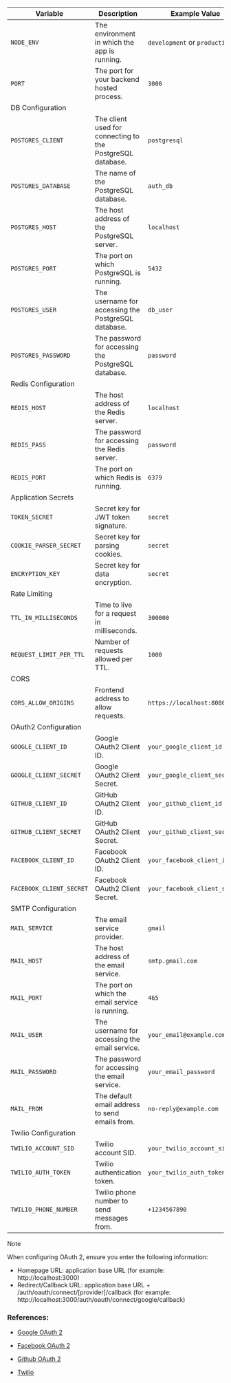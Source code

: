 | Variable                 | Description                                                | Example Value                 |
| ------------------------ | ---------------------------------------------------------- | ----------------------------- |
| `NODE_ENV`               | The environment in which the app is running.               | `development` or `production` |
| `PORT`                   | The port for your backend hosted process.                  | `3000`                        |
| DB Configuration         |                                                            |                               |
| `POSTGRES_CLIENT`        | The client used for connecting to the PostgreSQL database. | `postgresql`                  |
| `POSTGRES_DATABASE`      | The name of the PostgreSQL database.                       | `auth_db`                     |
| `POSTGRES_HOST`          | The host address of the PostgreSQL server.                 | `localhost`                   |
| `POSTGRES_PORT`          | The port on which PostgreSQL is running.                   | `5432`                        |
| `POSTGRES_USER`          | The username for accessing the PostgreSQL database.        | `db_user`                     |
| `POSTGRES_PASSWORD`      | The password for accessing the PostgreSQL database.        | `password`                    |
| Redis Configuration      |                                                            |                               |
| `REDIS_HOST`             | The host address of the Redis server.                      | `localhost`                   |
| `REDIS_PASS`             | The password for accessing the Redis server.               | `password`                    |
| `REDIS_PORT`             | The port on which Redis is running.                        | `6379`                        |
| Application Secrets      |                                                            |                               |
| `TOKEN_SECRET`           | Secret key for JWT token signature.                        | `secret`                      |
| `COOKIE_PARSER_SECRET`   | Secret key for parsing cookies.                            | `secret`                      |
| `ENCRYPTION_KEY`         | Secret key for data encryption.                            | `secret`                      |
| Rate Limiting            |                                                            |                               |
| `TTL_IN_MILLISECONDS`    | Time to live for a request in milliseconds.                | `300000`                      |
| `REQUEST_LIMIT_PER_TTL`  | Number of requests allowed per TTL.                        | `1000`                        |
| CORS                     |                                                            |                               |
| `CORS_ALLOW_ORIGINS`     | Frontend address to allow requests.                        | `https://localhost:8080`      |
| OAuth2 Configuration     |                                                            |                               |
| `GOOGLE_CLIENT_ID`       | Google OAuth2 Client ID.                                   | `your_google_client_id`       |
| `GOOGLE_CLIENT_SECRET`   | Google OAuth2 Client Secret.                               | `your_google_client_secret`   |
| `GITHUB_CLIENT_ID`       | GitHub OAuth2 Client ID.                                   | `your_github_client_id`       |
| `GITHUB_CLIENT_SECRET`   | GitHub OAuth2 Client Secret.                               | `your_github_client_secret`   |
| `FACEBOOK_CLIENT_ID`     | Facebook OAuth2 Client ID.                                 | `your_facebook_client_id`     |
| `FACEBOOK_CLIENT_SECRET` | Facebook OAuth2 Client Secret.                             | `your_facebook_client_secret` |
| SMTP Configuration       |                                                            |                               |
| `MAIL_SERVICE`           | The email service provider.                                | `gmail`                       |
| `MAIL_HOST`              | The host address of the email service.                     | `smtp.gmail.com`              |
| `MAIL_PORT`              | The port on which the email service is running.            | `465`                         |
| `MAIL_USER`              | The username for accessing the email service.              | `your_email@example.com`      |
| `MAIL_PASSWORD`          | The password for accessing the email service.              | `your_email_password`         |
| `MAIL_FROM`              | The default email address to send emails from.             | `no-reply@example.com`        |
| Twilio Configuration     |                                                            |                               |
| `TWILIO_ACCOUNT_SID`     | Twilio account SID.                                        | `your_twilio_account_sid`     |
| `TWILIO_AUTH_TOKEN`      | Twilio authentication token.                               | `your_twilio_auth_token`      |
| `TWILIO_PHONE_NUMBER`    | Twilio phone number to send messages from.                 | `+1234567890`                 |

> [!Note]
> When configuring OAuth 2, ensure you enter the following information:
> - Homepage URL: application base URL (for example: http://localhost:3000)
> - Redirect/Callback URL: application base URL + /auth/oauth/connect/[provider]/callback (for example: http://localhost:3000/auth/oauth/connect/google/callback)

### References:
- [Google OAuth 2](https://support.google.com/cloud/answer/6158849)

- [Facebook OAuth 2](https://developers.facebook.com/docs/facebook-login/guides/access-tokens/#clienttokens)

- [Github OAuth 2](https://docs.github.com/en/apps/oauth-apps/building-oauth-apps/authenticating-to-the-rest-api-with-an-oauth-app#registering-your-app)

- [Twilio](https://www.twilio.com/docs/usage/tutorials/how-to-use-your-free-trial-account-namer)
